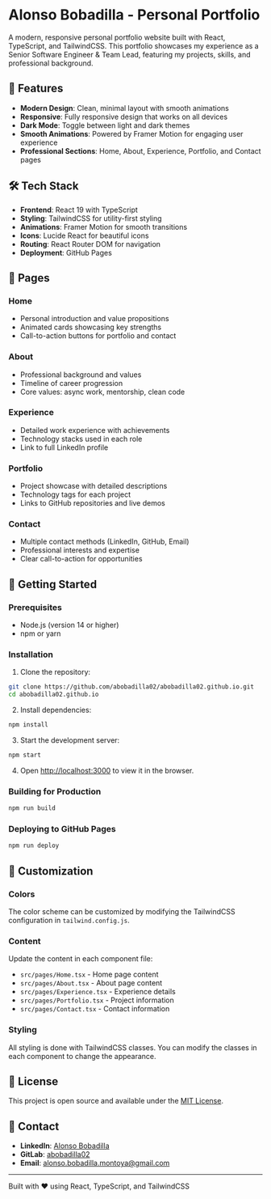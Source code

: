 # Alonso Bobadilla - Personal Portfolio

A modern, responsive personal portfolio website built with React, TypeScript, and TailwindCSS. This portfolio showcases my experience as a Senior Software Engineer & Team Lead, featuring my projects, skills, and professional background.

## 🚀 Features

- **Modern Design**: Clean, minimal layout with smooth animations
- **Responsive**: Fully responsive design that works on all devices
- **Dark Mode**: Toggle between light and dark themes
- **Smooth Animations**: Powered by Framer Motion for engaging user experience
- **Professional Sections**: Home, About, Experience, Portfolio, and Contact pages

## 🛠️ Tech Stack

- **Frontend**: React 19 with TypeScript
- **Styling**: TailwindCSS for utility-first styling
- **Animations**: Framer Motion for smooth transitions
- **Icons**: Lucide React for beautiful icons
- **Routing**: React Router DOM for navigation
- **Deployment**: GitHub Pages

## 📱 Pages

### Home
- Personal introduction and value propositions
- Animated cards showcasing key strengths
- Call-to-action buttons for portfolio and contact

### About
- Professional background and values
- Timeline of career progression
- Core values: async work, mentorship, clean code

### Experience
- Detailed work experience with achievements
- Technology stacks used in each role
- Link to full LinkedIn profile

### Portfolio
- Project showcase with detailed descriptions
- Technology tags for each project
- Links to GitHub repositories and live demos

### Contact
- Multiple contact methods (LinkedIn, GitHub, Email)
- Professional interests and expertise
- Clear call-to-action for opportunities

## 🚀 Getting Started

### Prerequisites
- Node.js (version 14 or higher)
- npm or yarn

### Installation

1. Clone the repository:
```bash
git clone https://github.com/abobadilla02/abobadilla02.github.io.git
cd abobadilla02.github.io
```

2. Install dependencies:
```bash
npm install
```

3. Start the development server:
```bash
npm start
```

4. Open [http://localhost:3000](http://localhost:3000) to view it in the browser.

### Building for Production

```bash
npm run build
```

### Deploying to GitHub Pages

```bash
npm run deploy
```

## 🎨 Customization

### Colors
The color scheme can be customized by modifying the TailwindCSS configuration in `tailwind.config.js`.

### Content
Update the content in each component file:
- `src/pages/Home.tsx` - Home page content
- `src/pages/About.tsx` - About page content
- `src/pages/Experience.tsx` - Experience details
- `src/pages/Portfolio.tsx` - Project information
- `src/pages/Contact.tsx` - Contact information

### Styling
All styling is done with TailwindCSS classes. You can modify the classes in each component to change the appearance.

## 📄 License

This project is open source and available under the [MIT License](LICENSE).

## 🤝 Contact

- **LinkedIn**: [Alonso Bobadilla](https://www.linkedin.com/in/alonsobobadilla/)
- **GitLab**: [abobadilla02](https://gitlab.com/abobadilla02)
- **Email**: alonso.bobadilla.montoya@gmail.com

---

Built with ❤️ using React, TypeScript, and TailwindCSS
